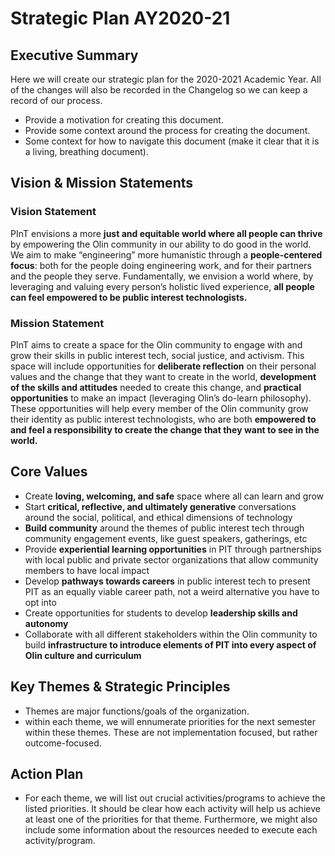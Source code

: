 # Strategic Plan AY2020-21

## Executive Summary
Here we will create our strategic plan for the 2020-2021 Academic Year. All of the changes will also be recorded in the Changelog so we can keep a record of our process. 
* Provide a motivation for creating this document.
* Provide some context around the process for creating the document.
* Some context for how to navigate this document (make it clear that it is a living, breathing document).

## Vision & Mission Statements
### Vision Statement

PInT envisions a more **just and equitable world where all people can thrive** by empowering the Olin community in our ability to do good in the world. We aim to make “engineering” more humanistic through a **people-centered focus**: both for the people doing engineering work, and for their partners and the people they serve. Fundamentally, we envision a world where, by leveraging and valuing every person’s holistic lived experience, **all people can feel empowered to be public interest technologists.**

### Mission Statement

PInT aims to create a space for the Olin community to engage with and grow their skills in public interest tech, social justice, and activism. This space will include opportunities for **deliberate reflection** on their personal values and the change that they want to create in the world, **development of the skills and attitudes** needed to create this change, and **practical opportunities** to make an impact (leveraging Olin’s do-learn philosophy). These opportunities will help every member of the Olin community grow their identity as public interest technologists, who are both **empowered to and feel a responsibility to create the change that they want to see in the world.**

## Core Values

* Create **loving, welcoming, and safe** space where all can learn and grow
* Start **critical, reflective, and ultimately generative** conversations around the social, political, and ethical dimensions of technology
* **Build community** around the themes of public interest tech through community engagement events, like guest speakers, gatherings, etc
* Provide **experiential learning opportunities** in PIT through partnerships with local public and private sector organizations that allow community members to have local impact
* Develop **pathways towards careers** in public interest tech to present PIT as an equally viable career path, not a weird alternative you have to opt into
* Create opportunities for students to develop **leadership skills and autonomy**
* Collaborate with all different stakeholders within the Olin community to build **infrastructure to introduce elements of PIT into every aspect of Olin culture and curriculum**


## Key Themes & Strategic Principles
* Themes are major functions/goals of the organization.
* within each theme, we will ennumerate priorities for the next semester within these themes. These are not implementation focused, but rather outcome-focused.

## Action Plan
* For each theme, we will list out crucial activities/programs to achieve the listed priorities. It should be clear how each activity will help us achieve at least one of the priorities for that theme. Furthermore, we might also include some information about the resources needed to execute each activity/program.
